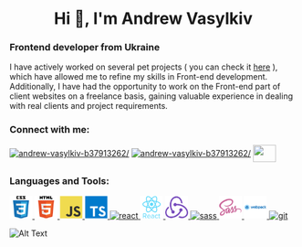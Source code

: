 <h1  align="center">Hi 👋, I'm Andrew Vasylkiv</h1>

<h3 align="left">Frontend developer from Ukraine</h3>

 I have actively worked on several pet projects ( you can check it <a href="https://github.com/avvelire?tab=repositories" target="_blank">here</a> ), which have allowed me to refine my skills in Front-end development. Additionally, I have had the opportunity to work on the Front-end part of client websites on a freelance basis, gaining valuable experience in dealing with real clients and project requirements.

  

  

<h3 align="left">Connect with me:</h3>

<p  align="left">
<a  href="https://t.me/avvelire"  target="_blank"><img  align="center"  src="https://upload.wikimedia.org/wikipedia/commons/8/82/Telegram_logo.svg"  alt="andrew-vasylkiv-b37913262/"  height="30"  width="40"  /></a>   <a  href="https://www.linkedin.com/in/andrew-vasylkiv-b37913262/"  target="_blank"><img  align="center"  src="https://raw.githubusercontent.com/rahuldkjain/github-profile-readme-generator/master/src/images/icons/Social/linked-in-alt.svg"  alt="andrew-vasylkiv-b37913262/"  height="30"  width="40"  /></a>   <a href="mailto:vasylkivandrej@gmail.com"  target="_blank"><img  align="center"  src="https://upload.wikimedia.org/wikipedia/commons/7/7e/Gmail_icon_%282020%29.svg"  height="30"  width="40"  /></a> </p>

  

<h3  align="left">Languages and Tools:</h3>

<p  align="left">  <a  href="https://www.w3schools.com/css/"  target="_blank"  rel="noreferrer">  <img  src="https://raw.githubusercontent.com/devicons/devicon/master/icons/css3/css3-original-wordmark.svg"  alt="css3"  width="40"  height="40"/>  </a>   <a  href="https://www.w3.org/html/"  target="_blank"  rel="noreferrer">  <img  src="https://raw.githubusercontent.com/devicons/devicon/master/icons/html5/html5-original-wordmark.svg"  alt="html5"  width="40"  height="40"/>  </a>   <a  href="https://developer.mozilla.org/en-US/docs/Web/JavaScript"  target="_blank"  rel="noreferrer">  <img  src="https://raw.githubusercontent.com/devicons/devicon/master/icons/javascript/javascript-original.svg"  alt="javascript"  width="40"  height="40"/>  </a>    <a  href="https://www.typescriptlang.org/"  target="_blank"  rel="noreferrer">  <img  src="https://raw.githubusercontent.com/devicons/devicon/master/icons/typescript/typescript-original.svg"  alt="typescript"  width="40"  height="40"/>  </a>  <a  href="https://figma.com/"  target="_blank"  rel="noreferrer">  <img  src="https://raw.githubusercontent.com/rahuldkjain/github-profile-readme-generator/888aff31e1d26dd2a6acf6afebbc34970aeb0118/src/images/icons/Software/figma.svg"  alt="react"  width="40"  height="40"/>  </a>  <a  href="https://reactjs.org/"  target="_blank"  rel="noreferrer">  <img  src="https://raw.githubusercontent.com/devicons/devicon/master/icons/react/react-original-wordmark.svg"  alt="react"  width="40"  height="40"/>  </a>    <a  href="https://redux.js.org"  target="_blank"  rel="noreferrer">  <img  src="https://raw.githubusercontent.com/devicons/devicon/master/icons/redux/redux-original.svg"  alt="redux"  width="40"  height="40"/>  </a>   <a  href="https://graphql.org/"  target="_blank"  rel="noreferrer">  <img  src="https://raw.githubusercontent.com/rahuldkjain/github-profile-readme-generator/master/src/images/icons/BackendDevelopment/graphql.svg"  alt="sass"  width="40"  height="40"/>  </a>   <a  href="https://sass-lang.com"  target="_blank"  rel="noreferrer">  <img  src="https://raw.githubusercontent.com/devicons/devicon/master/icons/sass/sass-original.svg"  alt="sass"  width="40"  height="40"/>  </a>  <a  href="https://webpack.js.org"  target="_blank"  rel="noreferrer">  <img  src="https://raw.githubusercontent.com/devicons/devicon/d00d0969292a6569d45b06d3f350f463a0107b0d/icons/webpack/webpack-original-wordmark.svg"  alt="webpack"  width="40"  height="40"/>  </a>     <a  href="https://babeljs.io/"  target="_blank"  rel="noreferrer">  <img  src="https://raw.githubusercontent.com/rahuldkjain/github-profile-readme-generator/master/src/images/icons/FrontendDevelopment/babel.svg"  alt="git"  width="40"  height="40"/>  </a>    </p>

![Alt Text](https://c.tenor.com/-kZOB16tELEAAAAC/this-is-fine-fire.gif)
